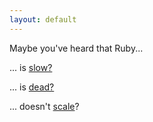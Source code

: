 ```yaml
---
layout: default
---
```


Maybe you've heard that Ruby...

... is <a href="/speed">slow?<a>

... is <a href="https://isrubydead.com">dead?</a>

... doesn't [scale](/scaling)?

<!--

... is <a href="/just-for-web">just for web development?</a>

... is <a href="/just-rails">just Rails?</a>

... doesn't <a href="/scaling">scale?</a>

... is <a href="/magic">too magical?</a>

-->